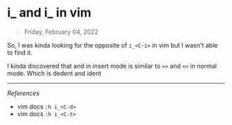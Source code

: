 # i_<C-d> and i_<C-t> in vim

> Friday, February 04, 2022

So, I was kinda looking for the opposite of `i_<C-i>` in vim but I wasn't able to find it.

I kinda discovered that <C-d> and <C-t> in insert mode is similar to `>>` and `<<` in normal mode. Which is dedent and ident


---

_References_

* vim docs `:h i_<C-d>`
* vim docs `:h i_<C-t>`
